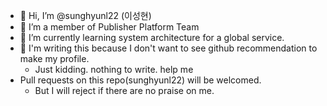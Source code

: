 - 👋 Hi, I’m @sunghyunl22 (이성현)
- 👀 I’m a member of Publisher Platform Team
- 🌱 I’m currently learning system architecture for a global service.
- 🌱 I'm writing this because I don't want to see github recommendation to make my profile. 
    - Just kidding. nothing to write. help me
- Pull requests on this repo(sunghyunl22) will be welcomed. 
    - But I will reject if there are no praise on me.

<!---
sunghyunl22/sunghyunl22 is a ✨ special ✨ repository because its `README.md` (this file) appears on your GitHub profile.
You can click the Preview link to take a look at your changes.
--->
